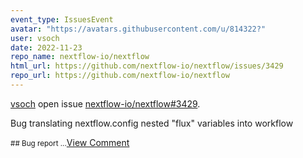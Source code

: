 ```yaml
---
event_type: IssuesEvent
avatar: "https://avatars.githubusercontent.com/u/814322?"
user: vsoch
date: 2022-11-23
repo_name: nextflow-io/nextflow
html_url: https://github.com/nextflow-io/nextflow/issues/3429
repo_url: https://github.com/nextflow-io/nextflow
---
```


<a href='https://github.com/vsoch' target='_blank'>vsoch</a> open issue <a href='https://github.com/nextflow-io/nextflow/issues/3429' target='_blank'>nextflow-io/nextflow#3429</a>.

<p>Bug translating nextflow.config nested "flux" variables into workflow</p><small>## Bug report ...</small><a href='https://github.com/nextflow-io/nextflow/issues/3429' target='_blank'>View Comment</a>